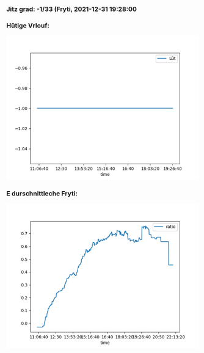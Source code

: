 ### Jitz grad: -1/33 (Fryti, 2021-12-31 19:28:00

### Hütige Vrlouf:
![Graph](Today.png)

### E durschnittleche Fryti:
![Graph](Fryti.png)